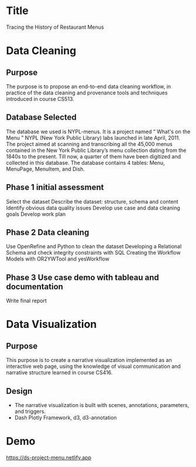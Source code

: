 # Title
Tracing the History of Restaurant Menus

# Data Cleaning
## Purpose
The purpose is to propose an end-to-end data cleaning workflow, in practice of
the data cleaning and provenance tools and techniques introduced in course CS513.
## Database Selected
The database we used is NYPL-menus. It is a project named “ What's on the Menu ”
NYPL (New York Public Library) labs launched in late April, 2011. The project aimed at
scanning and transcribing all the 45,000 menus contained in the New York Public
Library’s menu collection dating from the 1840s to the present. Till now, a quarter of
them have been digitized and collected in this database.
The database contains 4 tables: Menu, MenuPage, MenuItem, and Dish.
## Phase 1 initial assessment
Select the dataset
Describe the dataset: structure, schema and content
Identify obvious data quality issues
Develop use case and data cleaning goals
Develop work plan
## Phase 2 Data cleaning
Use OpenRefine and Python to clean the dataset
Developing a Relational Schema and check integrity constraints with SQL
Creating the Workflow Models with OR2YWTool and yesWorkflow
## Phase 3 Use case demo with tableau and documentation
Write final report



# Data Visualization
## Purpose
This purpose is to create a narrative visualization implemented as an interactive web
page, using the knowledge of visual communication and narrative structure learned in
course CS416. 
## Design
- The narrative visualization is built with scenes, annotations, parameters, and triggers.
- Dash Plotly Framework, d3, d3-annotation


# Demo
https://ds-project-menu.netlify.app
